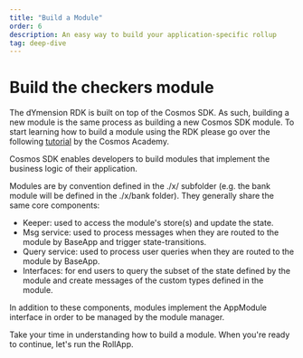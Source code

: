 ```yaml
---
title: "Build a Module"
order: 6
description: An easy way to build your application-specific rollup
tag: deep-dive
---
```


# Build the checkers module

The dYmension RDK is built on top of the Cosmos SDK. As such, building a new module is the same process as building a new Cosmos SDK module. To start learning how to build a module using the RDK please go over the following [tutorial](https://tutorials.cosmos.network/academy/3-my-own-chain/exercise-intro.html) by the Cosmos Academy.

Cosmos SDK enables developers to build modules that implement the business logic of their application.

Modules are by convention defined in the ./x/ subfolder (e.g. the bank module will be defined in the ./x/bank folder). They generally share the same core components:

- Keeper: used to access the module's store(s) and update the state.
- Msg service: used to process messages when they are routed to the module by BaseApp and trigger state-transitions.
- Query service: used to process user queries when they are routed to the module by BaseApp.
- Interfaces: for end users to query the subset of the state defined by the module and create messages of the custom types defined in the module.

In addition to these components, modules implement the AppModule interface in order to be managed by the module manager.

Take your time in understanding how to build a module. When you're ready to continue, let's run the RollApp.
